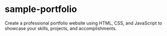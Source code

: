 # sample-portfolio
Create a professional portfolio website using HTML, CSS, and JavaScript to showcase your  skills, projects, and accomplishments.
